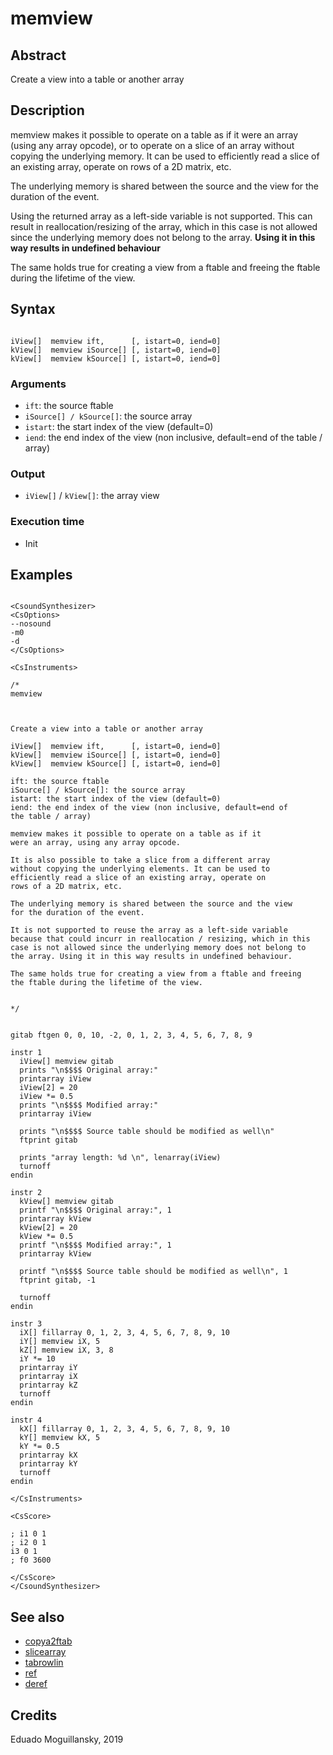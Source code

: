 # memview

## Abstract

Create a view into a table or another array

## Description

memview makes it possible to operate on a table as if it
were an array (using any array opcode), or to operate on a slice
of an array without copying the underlying memory. It can be used to
efficiently read a slice of an existing array, operate on rows of a 
2D matrix, etc.

The underlying memory is shared between the source and the view
for the duration of the event.

Using the returned array as a left-side variable is not supported. This
can result in reallocation/resizing of the array, which in this
case is not allowed since the underlying memory does not belong to
the array. **Using it in this way results in undefined behaviour**

The same holds true for creating a view from a ftable and freeing
the ftable during the lifetime of the view.

## Syntax

```csound

iView[]  memview ift,      [, istart=0, iend=0]
kView[]  memview iSource[] [, istart=0, iend=0]
kView[]  memview kSource[] [, istart=0, iend=0]

```

### Arguments

* `ift`: the source ftable
* `iSource[] / kSource[]`: the source array
* `istart`: the start index of the view (default=0)
* `iend`: the end index of the view (non inclusive, default=end of
          the table / array)

### Output

* `iView[]` / `kView[]`: the array view

### Execution time

* Init

## Examples

```csound 

<CsoundSynthesizer>
<CsOptions>
--nosound
-m0
-d
</CsOptions>

<CsInstruments>

/*
memview



Create a view into a table or another array

iView[]  memview ift,      [, istart=0, iend=0]
kView[]  memview iSource[] [, istart=0, iend=0]
kView[]  memview kSource[] [, istart=0, iend=0]

ift: the source ftable
iSource[] / kSource[]: the source array
istart: the start index of the view (default=0)
iend: the end index of the view (non inclusive, default=end of
the table / array)

memview makes it possible to operate on a table as if it
were an array, using any array opcode. 

It is also possible to take a slice from a different array
without copying the underlying elements. It can be used to 
efficiently read a slice of an existing array, operate on
rows of a 2D matrix, etc.

The underlying memory is shared between the source and the view
for the duration of the event.

It is not supported to reuse the array as a left-side variable
because that could incurr in reallocation / resizing, which in this
case is not allowed since the underlying memory does not belong to 
the array. Using it in this way results in undefined behaviour.

The same holds true for creating a view from a ftable and freeing 
the ftable during the lifetime of the view.


*/


gitab ftgen 0, 0, 10, -2, 0, 1, 2, 3, 4, 5, 6, 7, 8, 9

instr 1
  iView[] memview gitab
  prints "\n$$$$ Original array:"
  printarray iView
  iView[2] = 20
  iView *= 0.5
  prints "\n$$$$ Modified array:"
  printarray iView

  prints "\n$$$$ Source table should be modified as well\n"
  ftprint gitab
  
  prints "array length: %d \n", lenarray(iView)
  turnoff
endin

instr 2
  kView[] memview gitab
  printf "\n$$$$ Original array:", 1
  printarray kView
  kView[2] = 20
  kView *= 0.5
  printf "\n$$$$ Modified array:", 1
  printarray kView

  printf "\n$$$$ Source table should be modified as well\n", 1
  ftprint gitab, -1
  
  turnoff
endin

instr 3 
  iX[] fillarray 0, 1, 2, 3, 4, 5, 6, 7, 8, 9, 10
  iY[] memview iX, 5
  kZ[] memview iX, 3, 8
  iY *= 10
  printarray iY
  printarray iX
  printarray kZ
  turnoff
endin

instr 4 
  kX[] fillarray 0, 1, 2, 3, 4, 5, 6, 7, 8, 9, 10
  kY[] memview kX, 5
  kY *= 0.5
  printarray kX
  printarray kY
  turnoff
endin

</CsInstruments>

<CsScore>

; i1 0 1
; i2 0 1
i3 0 1
; f0 3600

</CsScore>
</CsoundSynthesizer>

```

## See also


* [copya2ftab](https://csound.com/docs/manual/copya2ftab.html)
* [slicearray](https://csound.com/docs/manual/slicearray.html)
* [tabrowlin](https://csound.com/docs/manual/tabrowlin.html)
* [ref](ref.md)
* [deref](deref.md)

## Credits

Eduado Moguillansky, 2019
